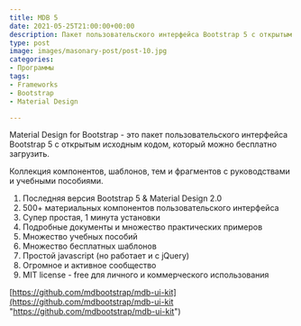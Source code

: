 ```yaml
---
title: MDB 5
date: 2021-05-25T21:00:00+00:00
description: Пакет пользовательского интерфейса Bootstrap 5 с открытым исходным кодом
type: post
image: images/masonary-post/post-10.jpg
categories:
- Программы
tags:
- Frameworks
- Bootstrap
- Material Design

---
```

Material Design for Bootstrap - это пакет пользовательского интерфейса Bootstrap 5 с открытым исходным кодом, который можно бесплатно загрузить.

Коллекция компонентов, шаблонов, тем и фрагментов с руководствами и учебными пособиями.

1. Последняя версия Bootstrap 5 & Material Design 2.0
2. 500+ материальных компонентов пользовательского интерфейса
3. Супер простая, 1 минута установки
4. Подробные документы и множество практических примеров
5. Множество учебных пособий
6. Множество бесплатных шаблонов
7. Простой javascript (но работает и с jQuery)
8. Огромное и активное сообщество
9. MIT license - free для личного и коммерческого использования

[https://github.com/mdbootstrap/mdb-ui-kit](https://github.com/mdbootstrap/mdb-ui-kit "https://github.com/mdbootstrap/mdb-ui-kit")